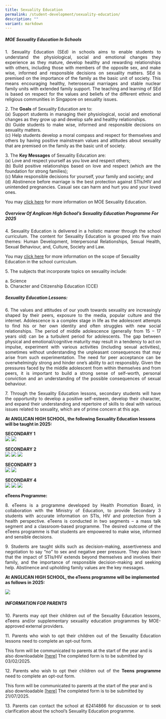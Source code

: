 ```yaml
---
title: Sexuality Education
permalink: /student-development/sexuality-education/
description: ""
variant: markdown
---
```

##### MOE Sexuality Education In Schools

<p align="justify">
1. Sexuality Education (SEd) in schools aims to enable students to understand the physiological, social and emotional changes they experience as they mature, develop healthy and rewarding relationships with others, including those with members of the opposite sex, and make wise, informed and responsible decisions on sexuality matters. SEd is premised on the importance of the family as the basic unit of society. This means encouraging healthy, heterosexual marriages and stable nuclear family units with extended family support. The teaching and learning of SEd is based on respect for the values and beliefs of the different ethnic and religious communities in Singapore on sexuality issues.</p>

<p align="justify">
	2. The <b>Goals</b> of Sexuality Education are to:<br>
(a)	Support students in managing their physiological, social and emotional changes as they grow up and develop safe and healthy relationships.<br>
(b)	Guide students to make wise, informed and responsible decisions on sexuality matters.<br>
(c)	Help students develop a moral compass and respect for themselves and others by having positive mainstream values and attitudes about sexuality that are premised on the family as the basic unit of society. 
</p>

<p align="justify">
3. The <b>Key Messages</b> of Sexuality Education are:<br>
(a)	Love and respect yourself as you love and respect others;<br>
(b)	Build positive relationships based on love and respect (which are the foundation for strong families);<br>
(c)	Make responsible decisions for yourself, your family and society; and<br>
(d)	Abstinence before marriage is the best protection against STIs/HIV and unintended pregnancies. Casual sex can harm and hurt you and your loved ones.
<br>
</p>
	
You may [click here](https://go.gov.sg/moe-sexuality-education) for more information on MOE Sexuality Education.

##### Overview Of Anglican High School’s Sexuality Education Programme For 2025

<p align="justify">
4. Sexuality Education is delivered in a holistic manner through the school curriculum. The content for Sexuality Education is grouped into five main themes: Human Development, Interpersonal Relationships, Sexual Health, Sexual Behaviour, and, Culture, Society and Law.</p>

You may [click here](https://go.gov.sg/moe-sexuality-education-scope) for more information on the scope of Sexuality Education in the school curriculum.

<p align="justify">
5. The subjects that incorporate topics on sexuality include:</p>
a. Science <br>
b. Character and Citizenship Education (CCE)


##### Sexuality Education Lessons:

<p align="justify">
6. The values and attitudes of our youth towards sexuality are increasingly shaped by their peers, exposure to the media, popular culture and the internet. Adolescence is a complex stage in life as the adolescent attempts to find his or her own identity and often struggles with new social relationships. The period of middle adolescence (generally from 15 – 17 years old) can be a turbulent period for adolescents. The gap between physical and emotional/cognitive maturity may result in a tendency to act on impulse, experiment with various activities (including sexual activities), sometimes without understanding the unpleasant consequences that may arise from such experimentation. The need for peer acceptance can be overwhelmingly strong and hinder one’s ability to act responsibly.  Given the pressures faced by the middle adolescent from within themselves and from peers, it is important to build a strong sense of self-worth, personal conviction and an understanding of the possible consequences of sexual behaviour.</p>

<p align="justify">
7. Through the Sexuality Education lessons, secondary students will have the opportunity to develop a positive self-esteem, develop their character, and expand their understanding and repertoire of skills to deal with various issues related to sexuality, which are of prime concern at this age.</p>

**At ANGLICAN HIGH SCHOOL, the following Sexuality Education lessons will be taught in 2025:**

<b>SECONDARY 1</b><br>
![](/images/Student%20Development/Sexual%20Education/2025_Sexual_Edu_S1a.jpg)
![](/images/Student%20Development/Sexual%20Education/2025_Sexual_Edu_S1b.jpg)


<b>SECONDARY 2</b><br>
![](/images/Student%20Development/Sexual%20Education/2025_Sexual_Edu_S2a.jpg)
![](/images/Student%20Development/Sexual%20Education/2025_Sexual_Edu_S2b.jpg)
![](/images/Student%20Development/Sexual%20Education/2025_Sexual_Edu_S2c.jpg)

<b>SECONDARY 3</b><br>
![](/images/Student%20Development/Sexual%20Education/2025_Sexual_Edu_S3a.jpg)
![](/images/Student%20Development/Sexual%20Education/2025_Sexual_Edu_S3b.jpg)

<b>SECONDARY 4</b><br>
![](/images/Student%20Development/Sexual%20Education/2025_Sexual_Edu_S4a.jpg)
![](/images/Student%20Development/Sexual%20Education/2025_Sexual_Edu_S4b.jpg)
![](/images/Student%20Development/Sexual%20Education/2025_Sexual_Edu_S4c.jpg)



**eTeens Programme:**
<p align="justify">
8. eTeens is a programme developed by Health Promotion Board, in collaboration with the Ministry of Education, to provide Secondary 3 students with accurate information on STIs, HIV and protection from a health perspective. eTeens is conducted in two segments – a mass talk segment and a classroom-based programme. The desired outcome of the eTeens programme is that students are empowered to make wise, informed and sensible decisions.</p>

<p align="justify">
9. Students are taught skills such as decision-making, assertiveness and negotiation to say “no” to sex and negative peer pressure. They also learn that the impact of STIs/HIV extends beyond themselves and involves their family, and the importance of responsible decision-making and seeking help. Abstinence and upholding family values are the key messages.</p>

**At ANGLICAN HIGH SCHOOL, the eTeens programme will be implemented as follows in 2025:**

![](/images/Student%20Development/Sexual%20Education/2025_eTeens_Programme.jpg)

##### INFORMATION FOR PARENTS

<p align="justify">
10. Parents may opt their children out of the Sexuality Education lessons, eTeens and/or supplementary sexuality education programmes by MOE-approved external providers.</p>

<p align="justify">
11. Parents who wish to opt their children out of the Sexuality Education lessons need to complete an opt-out form.</p>

This form will be communicated to parents at the start of the year and is also downloadable [[here]](/files/Sexual%20Education/AnnexA_GY_Parent_Opt_Out_form_Sec_2025.pdf)  The completed form is to be submitted by 03/02/2025.


<p align="justify">
	12. Parents who wish to opt their children out of the <b>Teens programme</b> need to complete an opt-out form. </p>
	
This form will be communicated to parents at the start of the year and is also downloadable [[here]](/files/Sexual%20Education/AnnexB_eTeens_Parent_Opt_Out_form_Sec_2025.pdf) The completed form is to be submitted by 21/07/2025.

<p align="justify">
13. Parents can contact the school at 62414866 for discussion or to seek clarification about the school’s Sexuality Education programme.</p>